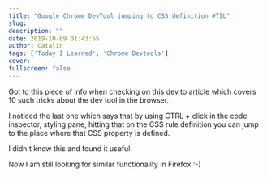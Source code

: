 ```yaml
---
title: "Google Chrome DevTool jumping to CSS definition #TIL"
slug:
description: ""
date: 2019-10-09 01:43:55
author: Catalin
tags: ['Today I Learned', 'Chrome Devtools']
cover:
fullscreen: false
---
```


Got to this piece of info when checking on this [dev.to article](https://dev.to/lpellis/things-you-may-not-know-about-chrome-devtools-53k6?utm_source=Pointer&utm_campaign=9f4c635030-EMAIL_CAMPAIGN_ISSUE_155&utm_medium=email&utm_term=0_6ba2b83261-9f4c635030-590000805) which covers 10 such tricks about the dev tool in the browser.

I noticed the last one which says that by using CTRL + click in the code inspector, styling pane, hitting that on the CSS rule definition you can jump to the place where that CSS property is defined. 

I didn't know this and found it useful.

Now I am still looking for similar functionality in Firefox :-)
